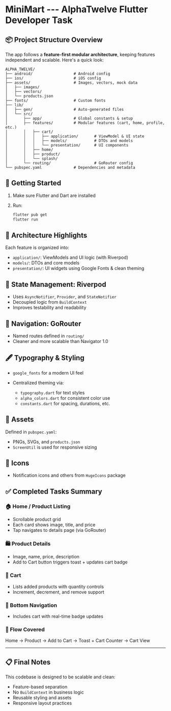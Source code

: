 # MiniMart  ---  AlphaTwelve Flutter Developer Task

## 📦 Project Structure Overview

The app follows a **feature-first modular architecture**, keeping features independent and scalable. Here's a quick look:

```
ALPHA_TWELVE/
├── android/                  # Android config
├── ios/                      # iOS config
├── assets/                   # Images, vectors, mock data
│   ├── images/
│   ├── vectors/
│   └── products.json
├── fonts/                    # Custom fonts
├── lib/
│   ├── gen/                  # Auto-generated files
│   └── src/
│       ├── app/              # Global constants & setup
│       ├── features/         # Modular features (cart, home, profile, etc.)
│       │   ├── cart/
│       │   │   ├── application/       # ViewModel & UI state
│       │   │   ├── models/            # DTOs and models
│       │   │   └── presentation/      # UI components
│       │   ├── home/
│       │   ├── product/
│       │   └── splash/
│       └── routing/                   # GoRouter config
└── pubspec.yaml              # Dependencies and metadata
```

## 🚀 Getting Started

1. Make sure Flutter and Dart are installed
2. Run:

   ```bash
   flutter pub get
   flutter run
   ```

## 🧠 Architecture Highlights

Each feature is organized into:

* `application/`: ViewModels and UI logic (with Riverpod)
* `models/`: DTOs and core models
* `presentation/`: UI widgets using Google Fonts & clean theming

## 🔁 State Management: Riverpod

* Uses `AsyncNotifier`, `Provider`, and `StateNotifier`
* Decoupled logic from `BuildContext`
* Improves testability and readability

## 🔀 Navigation: GoRouter

* Named routes defined in `routing/`
* Cleaner and more scalable than Navigator 1.0

## 🖋️ Typography & Styling

* `google_fonts` for a modern UI feel
* Centralized theming via:

  * `typography.dart` for text styles
  * `alpha_colors.dart` for consistent color use
  * `constants.dart` for spacing, durations, etc.

## 📁 Assets

Defined in `pubspec.yaml`:

* PNGs, SVGs, and `products.json`
* `ScreenUtil` is used for responsive sizing

## 🔔 Icons

* Notification icons and others from `HugeIcons` package

## ✅ Completed Tasks Summary

### 🏠 Home / Product Listing

* Scrollable product grid
* Each card shows image, title, and price
* Tap navigates to details page (via GoRouter)

### 🛍 Product Details

* Image, name, price, description
* Add to Cart button triggers toast + updates cart badge

### 🛒 Cart

* Lists added products with quantity controls
* Increment, decrement, and remove support

### 📱 Bottom Navigation

* Includes cart with real-time badge updates

### 🧭 Flow Covered

Home → Product → Add to Cart → Toast + Cart Counter → Cart View

---

## 📋 Final Notes

This codebase is designed to be scalable and clean:

* Feature-based separation
* No `BuildContext` in business logic
* Reusable styling and assets
* Responsive layout practices

